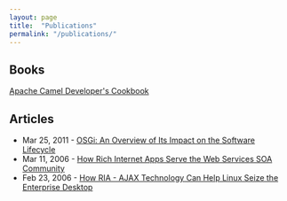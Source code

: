 ```yaml
---
layout: page
title:  "Publications"
permalink: "/publications/"
---
```


## Books

[Apache Camel Developer's Cookbook](https://www.packtpub.com/application-development/apache-camel-developers-cookbook)

## Articles

* Mar 25, 2011 - [OSGi: An Overview of Its Impact on the Software Lifecycle](http://java.sys-con.com/node/1765471)
* Mar 11, 2006 - [How Rich Internet Apps Serve the Web Services SOA Community](http://soa.sys-con.com/node/193344)
* Feb 23, 2006 - [How RIA - AJAX Technology Can Help Linux Seize the Enterprise Desktop](http://ajax.sys-con.com/node/128160)

